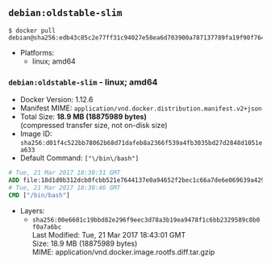 ## `debian:oldstable-slim`

```console
$ docker pull debian@sha256:edb43c85c2e77ff31c94027e58ea6d703900a787137789fa19f90f764cebf675
```

-	Platforms:
	-	linux; amd64

### `debian:oldstable-slim` - linux; amd64

-	Docker Version: 1.12.6
-	Manifest MIME: `application/vnd.docker.distribution.manifest.v2+json`
-	Total Size: **18.9 MB (18875989 bytes)**  
	(compressed transfer size, not on-disk size)
-	Image ID: `sha256:d01f4c522bb78062b68d71dafeb8a2366f539a4fb3035bd27d2848d1051ea633`
-	Default Command: `["\/bin\/bash"]`

```dockerfile
# Tue, 21 Mar 2017 18:30:31 GMT
ADD file:18d1d0b312dcb0fcbb521e7644137e0a94652f2bec1c66a7de6e069639a4290e in / 
# Tue, 21 Mar 2017 18:30:46 GMT
CMD ["/bin/bash"]
```

-	Layers:
	-	`sha256:00e6601c19bbd82e296f9eec3d78a3b19ea9478f1c6bb2329589c8b0f0a7a6bc`  
		Last Modified: Tue, 21 Mar 2017 18:43:01 GMT  
		Size: 18.9 MB (18875989 bytes)  
		MIME: application/vnd.docker.image.rootfs.diff.tar.gzip
